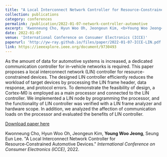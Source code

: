 ```yaml
---
title: "A Local Interconnect Network Controller for Resource‑Constrained Automotive Devices"
collection: publications
category: conferences
permalink: /publication/2022-01-07-network-controller-automotive
excerpt: 'Kwonneung Cho, Hyun Woo Oh, Jeongeun Kim, <b>Young Woo Jeong</b>, Seung Eun Lee. &quot;A Local Interconnect Network Controller for Resource‑Constrained Automotive Devices.&quot; <i>International Conference on Consumer Electronics (ICCE)</i>, 2022.'
date: 2022-01-07
venue: 'International Conference on Consumer Electronics (ICCE)'
paperurl: 'http://yw-ray.github.io/files/paper/2022-01-07-ICCE-LIN.pdf'
link: https://ieeexplore.ieee.org/document/9730493
---
```

As the amount of data for automotive systems is increased, a dedicated communication controller for in-vehicle networks is required. This paper proposes a local interconnect network (LIN) controller for resource-constrained devices. The designed LIN controller efficiently reduces the workload of target devices by processing the LIN frame header, data response, and protocol errors. To demonstrate the feasibility of design, a Cortex-M0 is employed as a main processor and connected to the LIN controller. We implemented a LIN node by programming the processor, and the functionality of LIN controller was verified with a LIN frame analyzer and hardware scope. In addition, we analyzed the affection of communication loads on the processor and evaluated the benefits of LIN controller.

<a href='http://yw-ray.github.io/files/paper/2022-01-07-ICCE-LIN.pdf'>Download paper here</a>

Kwonneung Cho, Hyun Woo Oh, Jeongeun Kim, <b>Young Woo Jeong</b>, Seung Eun Lee. &quot;A Local Interconnect Network Controller for Resource‑Constrained Automotive Devices.&quot; <i>International Conference on Consumer Electronics (ICCE)</i>, 2022.
